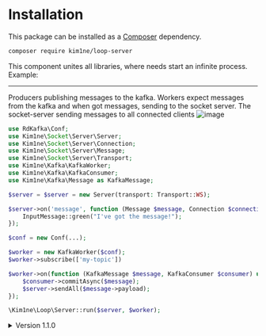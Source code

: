 # Installation

This package can be installed as a [Composer](https://getcomposer.org/) dependency.

```bash
composer require kim1ne/loop-server
```

This component unites all libraries, where needs start an infinite process. Example:
 ***
Producers publishing messages to the kafka. Workers expect messages from the kafka and when got messages, sending to the socket server. The socket-server sending messages to all connected clients
![image](https://github.com/user-attachments/assets/5657a5c2-7583-492c-ad05-bf16f2aeac2a)
```php
use RdKafka\Conf;
use Kim1ne\Socket\Server\Server;
use Kim1ne\Socket\Server\Connection;
use Kim1ne\Socket\Server\Message;
use Kim1ne\Socket\Server\Transport;
use Kim1ne\Kafka\KafkaWorker;
use Kim1ne\Kafka\KafkaConsumer;
use Kim1ne\Kafka\Message as KafkaMessage;

$server = $server = new Server(transport: Transport::WS);

$server->on('message', function (Message $message, Connection $connection, Server $server) {
    InputMessage::green("I've got the message!");
});

$conf = new Conf(...);

$worker = new KafkaWorker($conf);
$worker->subscribe(['my-topic'])

$worker->on(function (KafkaMessage $message, KafkaConsumer $consumer) use ($server) {
    $consumer->commitAsync($message);
    $server->sendAll($message->payload);
});

\Kim1ne\Loop\Server::run($server, $worker);
```

<details>
    <summary>Version 1.1.0</summary>

- All components have been updated 1.1.0
- A component has a scope-name. It has the method - getScopeName() - returns the scope-name. All events, which sends a component will be merge with the scope-name.
- All components are isolated from each other. A component can send an event, and another component will be waiting for the event
----
Example:
the object [KafkaWorker](https://github.com/kim1ne/kim1ne-kafka/blob/main/src/Kafka/KafkaWorker.php) has scope-name - `kafka:worker`, and sending an event message, the event will be named `kafka:worker:message`

```php
use Kim1ne\Socket\Server\Server;
use Kim1ne\Socket\Server\Transport;
use Kim1ne\Core\Event;
use Kim1ne\Kafka\KafkaWorker;
use RdKafka\Conf;
use Kim1ne\Kafka\Message;
use Kim1ne\Kafka\KafkaConsumer;
use Kim1ne\Core\Event;

$server = $server = new Server(transport: Transport::WS);

$conf = new Conf(...);

$worker = new KafkaWorker($conf);
$worker->subscribe(['my-topic'])

$server->on('kafka:worker:message', function (Event $event) use ($server) {
    $message = $event->get('message');
    $server->sendAll($message);
});

$worker->on('message', function (Message $message, KafkaConsumer $consumer) use ($worker) {
    $worker->dispatchEvent('message', new Event([
        'message' => $message->payload
    ]));
});
```
</details>
